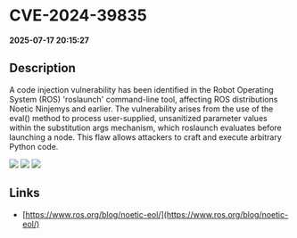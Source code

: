 # CVE-2024-39835

**2025-07-17 20:15:27**

## Description
A code injection vulnerability has been identified in the Robot Operating System (ROS) 'roslaunch' command-line tool, affecting ROS distributions Noetic Ninjemys and earlier. The vulnerability arises from the use of the eval() method to process user-supplied, unsanitized parameter values within the substitution args mechanism, which roslaunch evaluates before launching a node. This flaw allows attackers to craft and execute arbitrary Python code.

![](https://img.shields.io/static/v1?label=Score&message=7.8&color=red)
![](https://img.shields.io/static/v1?label=Severity&message=HIGH&color=red)
![](https://img.shields.io/static/v1?label=CWE&message=RCE&color=green)

## Links
- [https://www.ros.org/blog/noetic-eol/](https://www.ros.org/blog/noetic-eol/)

